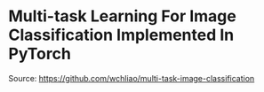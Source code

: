 # Multi-task Learning For Image Classification Implemented In PyTorch

Source: https://github.com/wchliao/multi-task-image-classification